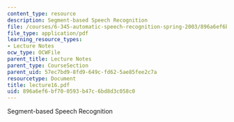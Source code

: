 ```yaml
---
content_type: resource
description: Segment-based Speech Recognition
file: /courses/6-345-automatic-speech-recognition-spring-2003/896a6ef6bf700593b47c6bd8d3c058c0_lecture16.pdf
file_type: application/pdf
learning_resource_types:
- Lecture Notes
ocw_type: OCWFile
parent_title: Lecture Notes
parent_type: CourseSection
parent_uid: 57ec7bd9-8fd9-649c-fd62-5ae85fee2c7a
resourcetype: Document
title: lecture16.pdf
uid: 896a6ef6-bf70-0593-b47c-6bd8d3c058c0
---
```

Segment-based Speech Recognition

